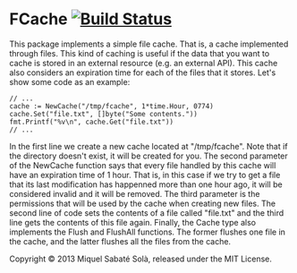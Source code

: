 # FCache [![Build Status](https://travis-ci.org/mssola/fcache.png?branch=master)](https://travis-ci.org/mssola/fcache)

This package implements a simple file cache. That is, a cache implemented through
files. This kind of caching is useful if the data that you want to cache is
stored in an external resource (e.g. an external API). This cache also
considers an expiration time for each of the files that it stores. Let's show 
some code as an example:

    // ...
    cache := NewCache("/tmp/fcache", 1*time.Hour, 0774)
    cache.Set("file.txt", []byte("Some contents."))
    fmt.Printf("%v\n", cache.Get("file.txt"))
    // ...

In the first line we create a new cache located at "/tmp/fcache". Note that
if the directory doesn't exist, it will be created for you. The second
parameter of the NewCache function says that every file handled by this cache
will have an expiration time of 1 hour. That is, in this case if we try to get
a file that its last modification has happenned more than one hour ago, it will
be considered invalid and it will be removed. The third parameter is the
permissions that will be used by the cache when creating new files. The second
line of code sets the contents of a file called "file.txt" and the third line
gets the contents of this file again. Finally, the Cache type also implements
the Flush and FlushAll functions. The former flushes one file in the cache, 
and the latter flushes all the files from the cache.

Copyright &copy; 2013 Miquel Sabaté Solà, released under the MIT License.
